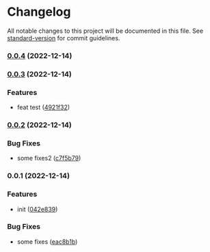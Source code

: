 # Changelog

All notable changes to this project will be documented in this file. See [standard-version](https://github.com/conventional-changelog/standard-version) for commit guidelines.

### [0.0.4](https://github.com/Roxxron/test_changelog2/compare/v0.0.3...v0.0.4) (2022-12-14)

### [0.0.3](https://github.com/Roxxron/test_changelog2/compare/v0.0.2...v0.0.3) (2022-12-14)


### Features

* feat test ([4921f32](https://github.com/Roxxron/test_changelog2/commit/4921f32565aaf4941265b2db536c990c7d6cace0))

### [0.0.2](https://github.com/Roxxron/test_changelog2/compare/v0.0.1...v0.0.2) (2022-12-14)


### Bug Fixes

* some fixes2 ([c7f5b79](https://github.com/Roxxron/test_changelog2/commit/c7f5b79a5bb688bfe377a88063dde02b2eee5293))

### 0.0.1 (2022-12-14)


### Features

* init ([042e839](https://github.com/Roxxron/test_changelog2/commit/042e8394057bafdb076c8e6959d8c1d98a55855c))


### Bug Fixes

* some fixes ([eac8b1b](https://github.com/Roxxron/test_changelog2/commit/eac8b1b789a4a6f48898be556e4d4997e3abf219))
